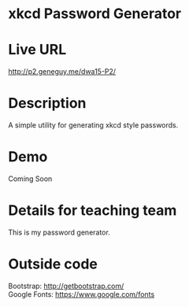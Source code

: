 # xkcd Password Generator

# Live URL
http://p2.geneguy.me/dwa15-P2/

# Description
A simple utility for generating xkcd style passwords.

# Demo
Coming Soon

# Details for teaching team
This is my password generator.

# Outside code
Bootstrap: http://getbootstrap.com/  
Google Fonts: https://www.google.com/fonts